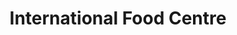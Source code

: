 ---
title: "International Food Centre"
url: /bristol/international-food-centre/
shop: supermarket
---